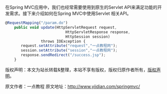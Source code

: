 


在Spring MVC应用中，我们也经常需要使用到原生的Servlet API来满足功能的开发需求。接下来介绍如何在Spring MVC中使用Servlet 相关API。


```js 
@RequestMapping("/param.do")
    public void update(HttpServletRequest request, 
                           HttpServletResponse response,
                           HttpSession session) 
                throws IOException {
       request.setAttribute("request","一点教程网");
       session.setAttribute("session","一点教程网");
       response.sendRedirect("/success.jsp");
    }
```
  
版权声明：本文为站长转载&整理，本站不享有版权，版权归原作者所有，[版权声明](https://gitee.com/hezhiyuan007/java-notes/raw/master/disclaimer.md)。




原文作者：一点教程 原文地址：http://www.yiidian.com/springmvc/